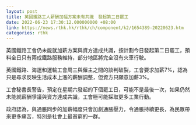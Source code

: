 ```yaml
---
layout: post
title: 英國鐵路工人薪酬加幅方案未有共識　發起第二日罷工
date: 2022-06-23 17:30:12.000000000 +08:00
link: https://news.rthk.hk/rthk/ch/component/k2/1654389-20220623.htm
categories: rthk
---
```


英國鐵路工會仍未能就加薪方案與資方達成共識，按計劃今日發起第二日罷工，預料全日只有兩成鐵路服務維持，部分地區將完全沒有火車行駛。

英國鐵路、海運和運輸工會周三與僱主之間的談判破裂，工會要求加薪7%，認為只是尋求反映生活成本上漲的薪酬調整，但資方只願意加薪3%。

工會秘書長警告，預定在星期六發起的下個罷工日，可能不是最後一次，如果仍然未能就薪酬爭議與資方達成共識，工會極可能採取更多工業行動。

政府認為，與通脹同步的加薪幅度只會加劇通脹壓力，令通脹持續更長，為民眾帶來更多痛苦，特別是社會上最貧窮的一群。
